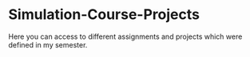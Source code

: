 # Simulation-Course-Projects
Here you can access to different assignments and projects which were defined in my semester.
